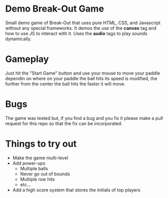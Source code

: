 # Demo Break-Out Game
Small demo game of Break-Out that uses pure HTML, CSS, and Javascript
without any special frameworks. It demos the use of the **canvas** tag
and how to use JS to interact with it. Uses the **audio** tags to play
sounds dynamically.

# Gameplay
Just hit the "Start Game" button and use your mouse to move your paddle
dependin on where on your paddle the ball hits its speed is modified,
the further from the center the ball hits the faster it will move.

# Bugs
The game was tested but, if you find a bug and you fix it please make a
pull request for this repo so that the fix can be incorporated.

# Things to try out
- Make the game multi-level
- Add power-ups
  - Multiple balls
  - Never go out of bounds
  - Multiple row hits
  - etc... 
- Add a high score system that stores the initials of top players
